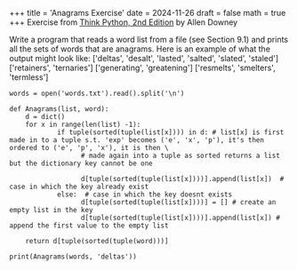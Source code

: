 +++
title = 'Anagrams Exercise'
date = 2024-11-26
draft = false
math = true
+++
Exercise from
<a href='https://greenteapress.com/thinkpython2/html/index.html'>Think Python, 2nd Edition</a>
by Allen Downey

Write a program that reads a word list from a file (see Section 9.1) and prints all the sets of words that are anagrams.
Here is an example of what the output might look like:
['deltas', 'desalt', 'lasted', 'salted', 'slated', 'staled']
['retainers', 'ternaries']
['generating', 'greatening']
['resmelts', 'smelters', 'termless']


```
words = open('words.txt').read().split('\n')

def Anagrams(list, word):
    d = dict()
    for x in range(len(list) -1):
            if tuple(sorted(tuple(list[x]))) in d: # list[x] is first made in to a tuple s.t. 'exp' becomes ('e', 'x', 'p'), it's then ordered to ('e', 'p', 'x'), it is then \
                  # made again into a tuple as sorted returns a list but the dictionary key cannot be one

                  d[tuple(sorted(tuple(list[x])))].append(list[x])  # case in which the key already exist
            else:  # case in which the key doesnt exists
                  d[tuple(sorted(tuple(list[x])))] = [] # create an empty list in the key
                  d[tuple(sorted(tuple(list[x])))].append(list[x]) # append the first value to the empty list

    return d[tuple(sorted(tuple(word)))]

print(Anagrams(words, 'deltas'))
```